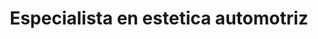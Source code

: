 ---
title: "Especialista en estetica automotriz"
url: /concepcion/especialista-en-estetica-automotriz/
shop: Autowerkstatt
---